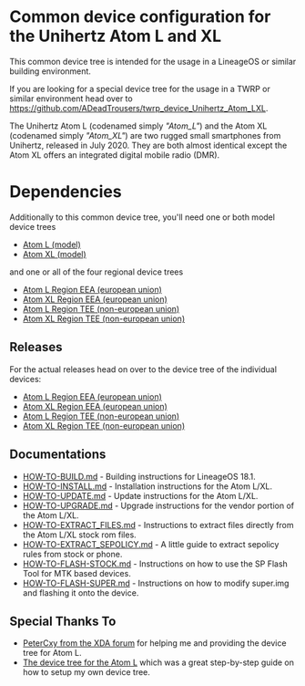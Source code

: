 Common device configuration for the Unihertz Atom L and XL
=================================================
This common device tree is intended for the usage in a LineageOS or similar building environment.

If you are looking for a special device tree for the usage in a TWRP or similar environment head over to https://github.com/ADeadTrousers/twrp_device_Unihertz_Atom_LXL.

The Unihertz Atom L (codenamed simply _"Atom_L"_) and the Atom XL (codenamed simply _"Atom_XL"_) are two rugged small smartphones from Unihertz, released in July 2020. They are both almost identical except the Atom XL offers an integrated digital mobile radio (DMR).

# Dependencies

Additionally to this common device tree, you'll need one or both model device trees

- [Atom L (model)](https://github.com/ADeadTrousers/android_device_Unihertz_Atom_L)
- [Atom XL (model)](https://github.com/ADeadTrousers/android_device_Unihertz_Atom_XL)

and one or all of the four regional device trees

- [Atom L Region EEA (european union)](https://github.com/ADeadTrousers/android_device_Unihertz_Atom_L_EEA)
- [Atom XL Region EEA (european union)](https://github.com/ADeadTrousers/android_device_Unihertz_Atom_XL_EEA)
- [Atom L Region TEE (non-european union)](https://github.com/ADeadTrousers/android_device_Unihertz_Atom_L_TEE)
- [Atom XL Region TEE (non-european union)](https://github.com/ADeadTrousers/android_device_Unihertz_Atom_XL_TEE)

## Releases

For the actual releases head on over to the device tree of the individual devices:
- [Atom L Region EEA (european union)](https://github.com/ADeadTrousers/android_device_Unihertz_Atom_L_EEA/releases)
- [Atom XL Region EEA (european union)](https://github.com/ADeadTrousers/android_device_Unihertz_Atom_XL_EEA/releases)
- [Atom L Region TEE (non-european union)](https://github.com/ADeadTrousers/android_device_Unihertz_Atom_L_TEE/releases)
- [Atom XL Region TEE (non-european union)](https://github.com/ADeadTrousers/android_device_Unihertz_Atom_XL_TEE/releases)

## Documentations

- [HOW-TO-BUILD.md](docs/HOW-TO-BUILD.md) - Building instructions for LineageOS 18.1.
- [HOW-TO-INSTALL.md](docs/HOW-TO-INSTALL.md) - Installation instructions for the Atom L/XL.
- [HOW-TO-UPDATE.md](docs/HOW-TO-UPDATE.md) - Update instructions for the Atom L/XL.
- [HOW-TO-UPGRADE.md](docs/HOW-TO-UPGRADE.md) - Upgrade instructions for the vendor portion of the Atom L/XL.
- [HOW-TO-EXTRACT_FILES.md](docs/HOW-TO-EXTRACT_FILES.md) - Instructions to extract files directly from the Atom L/XL stock rom files.
- [HOW-TO-EXTRACT_SEPOLICY.md](docs/HOW-TO-EXTRACT_SEPOLICY.md) - A little guide to extract sepolicy rules from stock or phone.
- [HOW-TO-FLASH-STOCK.md](docs/HOW-TO-FLASH-STOCK.md) - Instructions on how to use the SP Flash Tool for MTK based devices.
- [HOW-TO-FLASH-SUPER.md](docs/HOW-TO-FLASH-SUPER.md) - Instructions on how to modify super.img and flashing it onto the device.

## Special Thanks To

- [PeterCxy from the XDA forum](https://forum.xda-developers.com/member.php?u=5351691) for helping me and providing the device tree for Atom L.
- [The device tree for the Atom L](https://cgit.typeblog.net/android/device/unihertz/Atom_L/) which was a great step-by-step guide on how to setup my own device tree.
